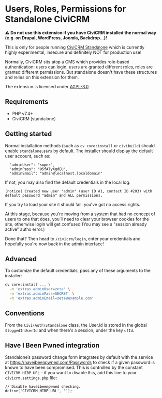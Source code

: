 # Users, Roles, Permissions for Standalone CiviCRM

**⚠️ Do not use this extension if you have CiviCRM installed the normal way (e.g. on Drupal, WordPress, Joomla, Backdrop...)!**

This is only for people running [CiviCRM Standalone](https://github.com/civicrm/civicrm-standalone/) which is currently highly experimental, insecure and definitely NOT for production use!

Normally, CiviCRM sits atop a CMS which provides role-based authentication: users can login, users are granted different roles, roles are granted different permissions. But standalone doesn't have these structures and relies on this extension for them.

The extension is licensed under [AGPL-3.0](LICENSE.txt).

## Requirements

* PHP v7.4+
* CiviCRM (standalone)

## Getting started

Normal installation methods (such as `cv core:install` or `civibuild`) should enable `standaloneusers` by default.
The installer should display the default user account, such as:

```
  "adminUser": "super",
  "adminPass": "O5fAlyXgdEU",
  "adminEmail": "admin@localhost.localdomain"
```

If not, you may also find the default credentials in the local log.

```
[notice] Created new user "admin" (user ID #1, contact ID #203) with default password "admin" and ALL permissions.
```

If you try to load your site it should fail: you've got no access rights.

At this stage, because you're moving from a system that had no concept of users to one that does, you'll need to clear your browser cookies for the site, otherwise login will get confused (You may see a "session already active" authx error.)

Done that? Then head to `/civicrm/login`, enter your credentials and hopefully you're now back in the admin interface!

## Advanced

To customize the default credentials, pass any of these arguments to the installer:

```bash
cv core:install ... \
  -m 'extras.adminUser=zeta' \
  -m 'extras.adminPass=SECRET' \
  -m 'extras.adminEmail=zeta@example.com'
```

## Conventions

From the `Civi\Auth\Standalone` class, the User.id is stored in the global `$loggedInUserId` and when there's a session, under the key `ufId`.

## Have I Been Pwned integration

Standalone’s password change form integrates by default with the service at https://haveibeenpwned.com/Passwords
to check if a given password is known to have been compromised. This is controlled by the constant
`CIVICRM_HIBP_URL` - if you want to disable this, add this line to your `civicrm.settings.php` file:

    // Disable haveibeenpwned checking.
    define('CIVICRM_HIBP_URL', '');
